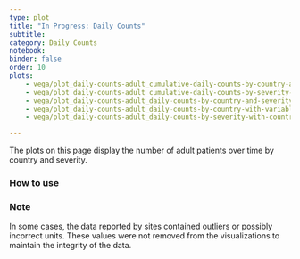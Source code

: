 ```yaml
---
type: plot
title: "In Progress: Daily Counts"
subtitle: 
category: Daily Counts
notebook: 
binder: false
order: 10
plots:
    - vega/plot_daily-counts-adult_cumulative-daily-counts-by-country-and-severity.json
    - vega/plot_daily-counts-adult_cumulative-daily-counts-by-severity-with-country-dropdown.json
    - vega/plot_daily-counts-adult_daily-counts-by-country-and-severity.json
    - vega/plot_daily-counts-adult_daily-counts-by-country-with-variable-dropdown.json
    - vega/plot_daily-counts-adult_daily-counts-by-severity-with-country-dropdown.json

---
```

The plots on this page display the number of adult patients over time by country and severity.

### How to use


### Note

In some cases, the data reported by sites contained outliers or possibly incorrect units. These values were not removed from the visualizations to maintain the integrity of the data.